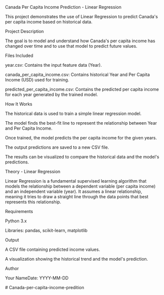 Canada Per Capita Income Prediction - Linear Regression

This project demonstrates the use of Linear Regression to predict Canada's per capita income based on historical data.

Project Description

The goal is to model and understand how Canada's per capita income has changed over time and to use that model to predict future values.

Files Included

year.csv: Contains the input feature data (Year).

canada_per_capita_income.csv: Contains historical Year and Per Capita Income (USD) used for training.

predicted_per_capita_income.csv: Contains the predicted per capita income for each year generated by the trained model.

How It Works

The historical data is used to train a simple linear regression model.

The model finds the best-fit line to represent the relationship between Year and Per Capita Income.

Once trained, the model predicts the per capita income for the given years.

The output predictions are saved to a new CSV file.

The results can be visualized to compare the historical data and the model's predictions.

Theory - Linear Regression

Linear Regression is a fundamental supervised learning algorithm that models the relationship between a dependent variable (per capita income) and an independent variable (year). It assumes a linear relationship, meaning it tries to draw a straight line through the data points that best represents this relationship.

Requirements

Python 3.x

Libraries: pandas, scikit-learn, matplotlib

Output

A CSV file containing predicted income values.

A visualization showing the historical trend and the model's prediction.

Author

Your NameDate: YYYY-MM-DD

#   C a n a d a - p e r - c a p i t a - i n c o m e - p r e d i t i o n  
 